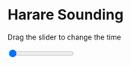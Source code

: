 <h1>Harare Sounding</h1>
<p>Drag the slider to change the time</p>

<div class="slidecontainer">
<input oninput='setImage(this)' class="slider" type="range" min="0" max="5" value="0" step="1" />
<img id='img'/>
</div>

<script>
var img = document.getElementById('img');
var img_array = ['/assets/images/skwt/skd_harare_wrfout_d01_2020-07-10_12:00:00.png',
'/assets/images/skwt/skd_harare_wrfout_d01_2020-07-10_18:00:00.png',
'/assets/images/skwt/skd_harare_wrfout_d01_2020-07-11_00:00:00.png',
'/assets/images/skwt/skd_harare_wrfout_d01_2020-07-11_06:00:00.png',
'/assets/images/skwt/skd_harare_wrfout_d01_2020-07-11_12:00:00.png',];
function setImage(obj)
{
        var value = obj.value;
        img.src = img_array[value];

}
</script>
